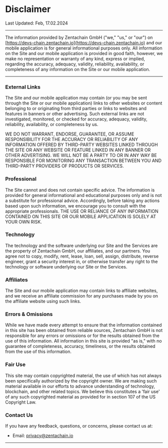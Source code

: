 # Disclaimer

Last Updated: Feb, 17.02.2024

---

The information provided by Zentachain GmbH ("we," "us," or "our") on [https://devs-chain.zentachain.io](https://devs-chain.zentachain.io) and our mobile application is for general informational purposes only. All information on the Site and our mobile application is provided in good faith, however, we make no representation or warranty of any kind, express or implied, regarding the accuracy, adequacy, validity, reliability, availability, or completeness of any information on the Site or our mobile application.

---

### External Links

The Site and our mobile application may contain (or you may be sent through the Site or our mobile application) links to other websites or content belonging to or originating from third parties or links to websites and features in banners or other advertising. Such external links are not investigated, monitored, or checked for accuracy, adequacy, validity, reliability, availability, or completeness by us.

WE DO NOT WARRANT, ENDORSE, GUARANTEE, OR ASSUME RESPONSIBILITY FOR THE ACCURACY OR RELIABILITY OF ANY INFORMATION OFFERED BY THIRD-PARTY WEBSITES LINKED THROUGH THE SITE OR ANY WEBSITE OR FEATURE LINKED IN ANY BANNER OR OTHER ADVERTISING. WE WILL NOT BE A PARTY TO OR IN ANY WAY BE RESPONSIBLE FOR MONITORING ANY TRANSACTION BETWEEN YOU AND THIRD-PARTY PROVIDERS OF PRODUCTS OR SERVICES.

### Professional

The Site cannot and does not contain specific advice. The information is provided for general informational and educational purposes only and is not a substitute for professional advice. Accordingly, before taking any actions based upon such information, we encourage you to consult with the appropriate professionals. THE USE OR RELIANCE OF ANY INFORMATION CONTAINED ON THIS SITE OR OUR MOBILE APPLICATION IS SOLELY AT YOUR OWN RISK.

### Technology

The technology and the software underlying our Site and the Services are the property of Zentachain GmbH, our affiliates, and our partners. You agree not to copy, modify, rent, lease, loan, sell, assign, distribute, reverse engineer, grant a security interest in, or otherwise transfer any right to the technology or software underlying our Site or the Services.

### Affiliates

The Site and our mobile application may contain links to affiliate websites, and we receive an affiliate commission for any purchases made by you on the affiliate website using such links.

### Errors & Omissions

While we have made every attempt to ensure that the information contained in this site has been obtained from reliable sources, Zentachain GmbH is not responsible for any errors or omissions or for the results obtained from the use of this information. All information in this site is provided "as is," with no guarantee of completeness, accuracy, timeliness, or the results obtained from the use of this information.

### Fair Use

This site may contain copyrighted material, the use of which has not always been specifically authorized by the copyright owner. We are making such material available in our efforts to advance understanding of technology, blockchain, and other related topics. We believe this constitutes a 'fair use' of any such copyrighted material as provided for in section 107 of the US Copyright Law.

### Contact Us

If you have any feedback, questions, or concerns, please contact us at:

- Email: privacy@zentachain.io

---
